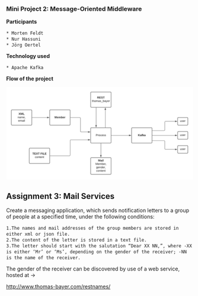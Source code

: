 ### Mini Project 2: Message-Oriented Middleware

**Participants**

    * Morten Feldt
    * Nur Hassuni
    * Jörg Oertel

**Technology used**

    * Apache Kafka

**Flow of the project**

![diadgramFlow](diagram.png)

## Assignment 3:  Mail Services

Create a messaging application, which sends notification letters to a group of people at a specified time, under the following conditions: 

    1.The names and mail addresses of the group members are stored in either xml or json file. 
    2.The content of the letter is stored in a text file.
    3.The letter should start with the salutation “Dear XX NN,”, where -XX is either ‘Mr’ or ‘Ms’, depending on the gender of the receiver; -NN is the name of the receiver. 

The gender of the receiver can be discovered by use of a web service, hosted at ->

http://www.thomas-bayer.com/restnames/ 

##
